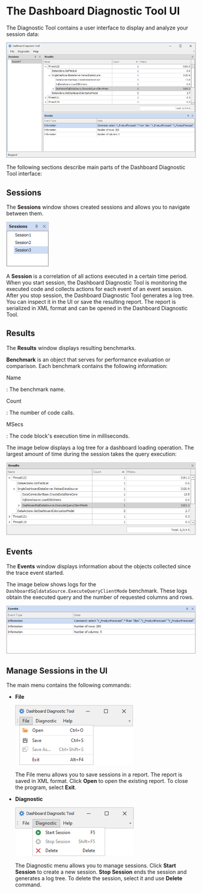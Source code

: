 # The Dashboard Diagnostic Tool UI

The Diagnostic Tool contains a user interface to display and analyze your session data:  

![Dashboard Diagnostic Tool main window](../images/diagnistic-tool-main.png)

The following sections describe main parts of the Dashboard Diagnostic Tool interface:

## Sessions

The **Sessions** window shows created sessions and allows you to navigate between them. 

![Dashboard Diagnostic Tool Sessions](../images/sessions-window.png)

A **Session** is a correlation of all actions executed in a certain time period. When you start session, the Dashboard Diagnostic Tool is monitoring the executed code and collects actions for each event of an event session. After you stop session, the Dashboard Diagnostic Tool generates a log tree. You can inspect it in the UI or save the resulting report. The report is serialized in XML format and can be opened in the Dashboard Diagnostic Tool. 

## Results 

The **Results** window displays resulting benchmarks.

**Benchmark** is an object that serves for performance evaluation or comparison. Each benchmark contains the following information:

Name

:    The benchmark name.
        
Count

:    The number of code calls.
          
MSecs

:    The code block's execution time in milliseconds.

The image below displays a log tree for a dashboard loading operation. The largest amount of time during the session takes the query execution:
     
![Dashboard Diagnostic Tool results](../images/results-window.png)

## Events

The **Events** window displays information about the objects collected since the trace event started.

The image below shows logs for the `DashboardSqldataSource.ExecuteQueryClientMode` benchmark. These logs obtain the executed query and the number of requested columns and rows. 

![Dashboard Diagnostic Tool events](../images/events-window.png)

## Manage Sessions in the UI

The main menu contains the following commands:

- **File**

    ![Diagnostic Tool file options](../images/file-options.png)

    The File menu allows you to save sessions in a report. The report is saved in XML format. Click **Open** to open the existing report. To close the program, select **Exit**.

- **Diagnostic** 

    ![Diagnostic Tool diagnostic options](../images/diagnistic-options.png)

    The Diagnostic menu allows you to manage sessions. Click **Start Session** to create a new session. **Stop Session** ends the session and generates a log tree. To delete the session, select it and use **Delete** command.
